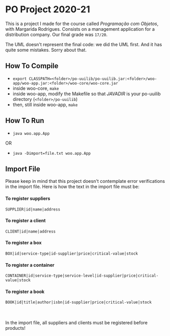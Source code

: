 # PO Project 2020-21
This is a project I made for the course called *Programação com Objetos*, with Margarida Rodrigues. Consists on a management application for a distribution company.
Our final grade was `17/20`.

The UML doesn't represent the final code: we did the UML first. And it has quite some mistakes. Sorry about that.

## How To Compile
- `export CLASSPATH=<folder>/po-uuilib/po-uuilib.jar:<folder>/woo-app/woo-app.jar:<folder>/woo-core/woo-core.jar`
- inside woo-core, `make`
- inside woo-app, modify the Makefile so that *JAVADIR* is your po-uuilib directory (`<folder>/po-uuilib`)
- then, still inside woo-app, `make`

## How To Run
- `java woo.app.App`

OR
- `java -Dimport=file.txt woo.app.App`

## Import File
Please keep in mind that this project doesn't contemplate error verifications in the import file. Here is how the text in the import file must be:

#### To register suppliers
`SUPPLIER|id|name|address`
#### To register a client
`CLIENT|id|name|address`
#### To register a box
`BOX|id|service-type|id-supplier|price|critical-value|stock`
#### To register a container
`CONTAINER|id|service-type|service-level|id-supplier|price|critical-value|stock`
#### To register a book
`BOOK|id|title|author|isbn|id-supplier|price|critical-value|stock`

<br/><br/>In the import file, all suppliers and clients must be registered before products!

